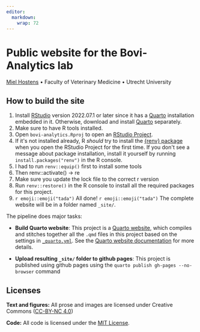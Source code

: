 ```yaml
---
editor: 
  markdown: 
    wrap: 72
---
```


<!-- README.md is generated from README.Rmd. Please edit that file -->

# Public website for the Bovi-Analytics lab

[Miel Hostens](https://www.bovi-analytics.com/) • Faculty of Veterinary
Medicine • Utrecht University

## How to build the site

1.  Install
    [RStudio](https://www.rstudio.com/products/rstudio/download/#download)
    version 2022.07.1 or later since it has a
    [Quarto](https://quarto.org/) installation embedded in it.
    Otherwise, download and install [Quarto](https://quarto.org/)
    separately.
2.  Make sure to have R tools installed.
3.  Open `bovi-analytics.Rproj` to open an [RStudio
    Project](https://r4ds.had.co.nz/workflow-projects.html).
4.  If it's not installed already, R *should* try to install the [{renv}
    package](https://rstudio.github.io/renv/) when you open the RStudio
    Project for the first time. If you don't see a message about package
    installation, install it yourself by running
    `install.packages("renv")` in the R console.
5.  I had to run `renv::equip()` first to install some tools
6.  Then renv::activate() -\> re
7.  Make sure you update the lock file to the correct r version
8.  Run `renv::restore()` in the R console to install all the required
    packages for this project.
9.  `r emoji::emoji("tada")` All done! `r emoji::emoji("tada")` The
    complete website will be in a folder named `_site/`.

The pipeline does major tasks:

-   **Build Quarto website**: This project is a [Quarto
    website](https://quarto.org/docs/websites/), which compiles and
    stitches together all the `.qmd` files in this project based on the
    settings in [`_quarto.yml`](_quarto.yml). See the [Quarto website
    documentation](https://quarto.org/docs/websites/) for more details.

-   **Upload resulting `_site/` folder to github pages**: This project
    is published using github pages using the
    `quarto publish gh-pages --no-browser` command

## Licenses

**Text and figures:** All prose and images are licensed under Creative
Commons ([CC-BY-NC
4.0](https://creativecommons.org/licenses/by-nc/4.0/))

**Code:** All code is licensed under the [MIT License](LICENSE.md).
